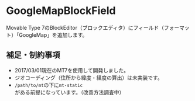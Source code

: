 # GoogleMapBlockField

Movable Type 7のBlockEditor（ブロックエディタ）にフィールド（フォーマット）「GoogleMap」を追加します。

## 補足・制約事項

- 2017/03/01現在のMT7を使用して開発しました。
- ジオコーディング（住所から緯度・経度の算出）は未実装です。
- `/path/to/mt`の下に`mt-static`がある前提になっています。（改善方法調査中）
